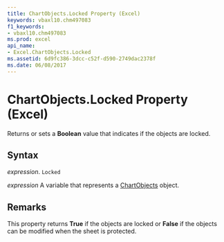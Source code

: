 ```yaml
---
title: ChartObjects.Locked Property (Excel)
keywords: vbaxl10.chm497083
f1_keywords:
- vbaxl10.chm497083
ms.prod: excel
api_name:
- Excel.ChartObjects.Locked
ms.assetid: 6d9fc386-3dcc-c52f-d590-2749dac2378f
ms.date: 06/08/2017
---
```



# ChartObjects.Locked Property (Excel)

Returns or sets a  **Boolean** value that indicates if the objects are locked.


## Syntax

 _expression_. `Locked`

 _expression_ A variable that represents a [ChartObjects](./Excel.ChartObjects.md) object.


## Remarks

This property returns  **True** if the objects are locked or **False** if the objects can be modified when the sheet is protected.


